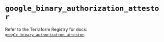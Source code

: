 # `google_binary_authorization_attestor`

Refer to the Terraform Registry for docs: [`google_binary_authorization_attestor`](https://registry.terraform.io/providers/hashicorp/google/6.13.0/docs/resources/binary_authorization_attestor).
